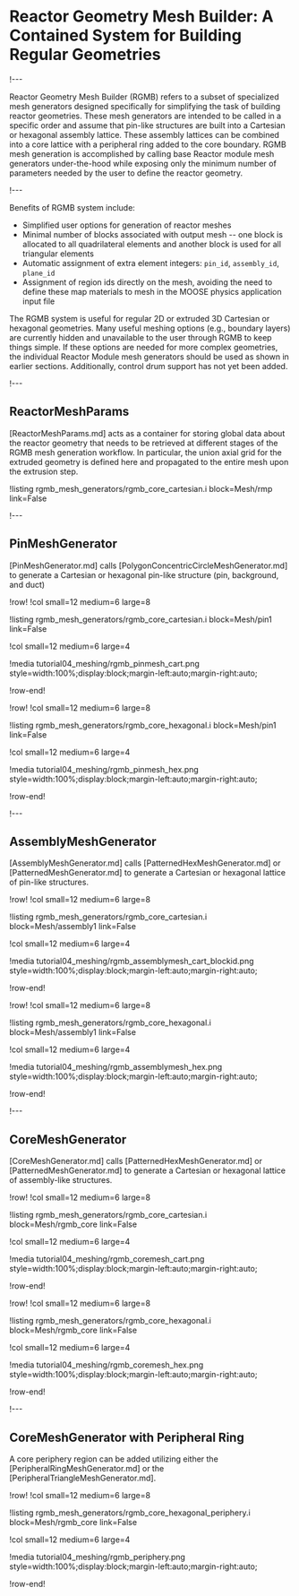 # Reactor Geometry Mesh Builder: A Contained System for Building Regular Geometries

!---

Reactor Geometry Mesh Builder (RGMB) refers to a subset of specialized mesh generators designed specifically for simplifying the task of building reactor geometries. These mesh generators are intended to be called in a specific order and assume that pin-like structures are built into a Cartesian or hexagonal assembly lattice. These assembly lattices can be combined into a core lattice with a peripheral ring added to the core boundary. RGMB mesh generation is accomplished by calling base Reactor module mesh generators under-the-hood while exposing only the minimum number of parameters needed by the user to define the reactor geometry.

!---

Benefits of RGMB system include:

- Simplified user options for generation of reactor meshes
- Minimal number of blocks associated with output mesh -- one block is allocated to all quadrilateral elements and another block is used for all triangular elements
- Automatic assignment of extra element integers: `pin_id`, `assembly_id`, `plane_id`
- Assignment of region ids directly on the mesh, avoiding the need to define these map materials to mesh in the MOOSE physics application input file

The RGMB system is useful for regular 2D or extruded 3D Cartesian or hexagonal geometries. Many useful meshing options (e.g., boundary layers) are currently hidden and unavailable to the user through RGMB to keep things simple. If these options are needed for more complex geometries, the individual Reactor Module mesh generators should be used as shown in earlier sections. Additionally, control drum support has not yet been added.

!---

## ReactorMeshParams

[ReactorMeshParams.md] acts as a container for storing global data about the reactor geometry that needs to be retrieved at different stages of the RGMB mesh generation workflow. In particular, the union axial grid for the extruded geometry is defined here and propagated to the entire mesh upon the extrusion step.

!listing rgmb_mesh_generators/rgmb_core_cartesian.i
         block=Mesh/rmp
         link=False

!---

## PinMeshGenerator

[PinMeshGenerator.md] calls [PolygonConcentricCircleMeshGenerator.md] to generate a Cartesian or hexagonal pin-like structure (pin, background, and duct)

!row!
!col small=12 medium=6 large=8

!listing rgmb_mesh_generators/rgmb_core_cartesian.i
         block=Mesh/pin1
         link=False

!col small=12 medium=6 large=4

!media tutorial04_meshing/rgmb_pinmesh_cart.png
       style=width:100%;display:block;margin-left:auto;margin-right:auto;

!row-end!

!row!
!col small=12 medium=6 large=8

!listing rgmb_mesh_generators/rgmb_core_hexagonal.i
         block=Mesh/pin1
         link=False

!col small=12 medium=6 large=4

!media tutorial04_meshing/rgmb_pinmesh_hex.png
       style=width:100%;display:block;margin-left:auto;margin-right:auto;

!row-end!

!---

## AssemblyMeshGenerator

[AssemblyMeshGenerator.md] calls [PatternedHexMeshGenerator.md] or [PatternedMeshGenerator.md] to generate a Cartesian or hexagonal lattice of pin-like structures.

!row!
!col small=12 medium=6 large=8

!listing rgmb_mesh_generators/rgmb_core_cartesian.i
         block=Mesh/assembly1
         link=False

!col small=12 medium=6 large=4

!media tutorial04_meshing/rgmb_assemblymesh_cart_blockid.png
       style=width:100%;display:block;margin-left:auto;margin-right:auto;

!row-end!

!row!
!col small=12 medium=6 large=8

!listing rgmb_mesh_generators/rgmb_core_hexagonal.i
         block=Mesh/assembly1
         link=False

!col small=12 medium=6 large=4

!media tutorial04_meshing/rgmb_assemblymesh_hex.png
       style=width:100%;display:block;margin-left:auto;margin-right:auto;

!row-end!

!---

## CoreMeshGenerator

[CoreMeshGenerator.md] calls [PatternedHexMeshGenerator.md] or [PatternedMeshGenerator.md] to generate a Cartesian or hexagonal lattice of assembly-like structures.

!row!
!col small=12 medium=6 large=8

!listing rgmb_mesh_generators/rgmb_core_cartesian.i
         block=Mesh/rgmb_core
         link=False

!col small=12 medium=6 large=4

!media tutorial04_meshing/rgmb_coremesh_cart.png
       style=width:100%;display:block;margin-left:auto;margin-right:auto;

!row-end!

!row!
!col small=12 medium=6 large=8

!listing rgmb_mesh_generators/rgmb_core_hexagonal.i
         block=Mesh/rgmb_core
         link=False

!col small=12 medium=6 large=4

!media tutorial04_meshing/rgmb_coremesh_hex.png
       style=width:100%;display:block;margin-left:auto;margin-right:auto;

!row-end!

!---

## CoreMeshGenerator with Peripheral Ring

A core periphery region can be added utilizing either the [PeripheralRingMeshGenerator.md] or the [PeripheralTriangleMeshGenerator.md].

!row!
!col small=12 medium=6 large=8

!listing rgmb_mesh_generators/rgmb_core_hexagonal_periphery.i
         block=Mesh/rgmb_core
         link=False

!col small=12 medium=6 large=4

!media tutorial04_meshing/rgmb_periphery.png
       style=width:100%;display:block;margin-left:auto;margin-right:auto;

!row-end!
